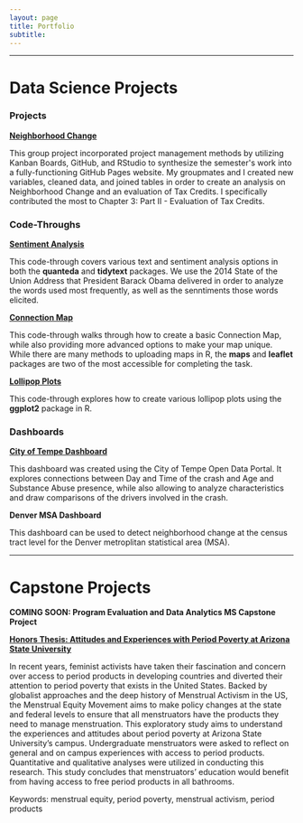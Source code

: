 ```yaml
---
layout: page
title: Portfolio
subtitle:
---
```


---

# <i class="fas fa-laptop-code"></i> Data Science Projects

### Projects

[**Neighborhood Change**](https://r-class.github.io/cpp-528-spr-2021-group-04/)

This group project incorporated project management methods by utilizing Kanban Boards, GitHub, and RStudio to synthesize the semester's work into a fully-functioning GitHub Pages website. My groupmates and I created new variables, cleaned data, and joined tables in order to create an analysis on Neighborhood Change and an evaluation of Tax Credits. I specifically contributed the most to Chapter 3: Part II - Evaluation of Tax Credits.

### Code-Throughs

[**Sentiment Analysis**](cpp-527-code-through-Ronning.html)

This code-through covers various text and sentiment analysis options in both the **quanteda** and **tidytext** packages. We use the 2014 State of the Union Address that President Barack Obama delivered in order to analyze the words used most frequently, as well as the senntiments those words elicited.

[**Connection Map**](cpp-529-code-through-Ronning.html)

This code-through walks through how to create a basic Connection Map, while also providing more advanced options to make your map unique. While there are many methods to uploading maps in R, the **maps** and **leaflet** packages are two of the most accessible for completing the task.

[**Lollipop Plots**](cpp-526-code-through-Ronning.html)

This code-through explores how to create various lollipop plots using the **ggplot2** package in R.

### Dashboards

[**City of Tempe Dashboard**](https://kirstenronning.shinyapps.io/CityofTempeDashboard/#section-day-and-time)

This dashboard was created using the City of Tempe Open Data Portal. It explores connections between Day and Time of the crash and Age and Substance Abuse presence, while also allowing to analyze characteristics and draw comparisons of the drivers involved in the crash.

**Denver MSA Dashboard**

This dashboard can be used to detect neighborhood change at the census tract level for the Denver metroplitan statistical area (MSA).

---

# <i class="fas fa-book"></i> Capstone Projects

**COMING SOON: Program Evaluation and Data Analytics MS Capstone Project**

[**Honors Thesis: Attitudes and Experiences with Period Poverty at Arizona State University**](Ronning_K_Spring_2020.pdf)

In recent years, feminist activists have taken their fascination and concern over access to period products in developing countries and diverted their attention to period poverty that exists in the United States. Backed by globalist approaches and the deep history of Menstrual Activism in the US, the Menstrual Equity Movement aims to make policy changes at the state and federal levels to ensure that all menstruators have the products they need to manage menstruation. This exploratory study aims to understand the experiences and attitudes about period poverty at Arizona State University’s campus. Undergraduate menstruators were asked to reflect on general and on campus experiences with access to period products. Quantitative and qualitative analyses were utilized in conducting this research. This study concludes that menstruators’ education would benefit from having access to free period products in all bathrooms. 

Keywords: menstrual equity, period poverty, menstrual activism, period products
